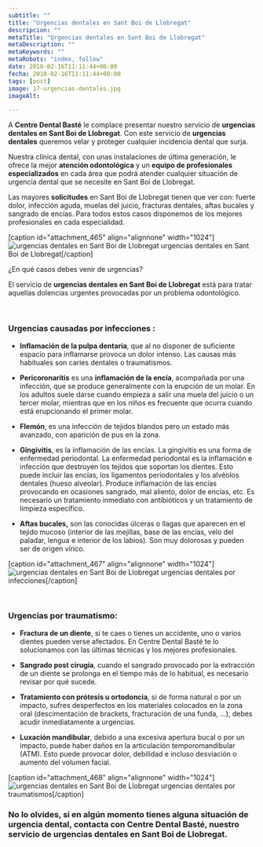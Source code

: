 ```yaml
---
subtitle: ""
title: "Urgencias dentales en Sant Boi de Llobregat"
descripcion: ""
metaTitle: "Urgencias dentales en Sant Boi de Llobregat"
metaDescription: ""
metaKeywords: ""
metaRobots: "index, follow"
date: 2018-02-16T11:11:44+00:00
fecha: 2018-02-16T11:11:44+00:00
tags: [post]
image: 17-urgencias-dentales.jpg
imageAlt: 

---
```



A **Centre Dental Basté** le complace presentar nuestro servicio de **urgencias dentales en Sant Boi de Llobregat**. Con este servicio de **urgencias dentales** queremos velar y proteger cualquier incidencia dental que surja.

Nuestra clínica dental, con unas instalaciones de última generación, le ofrece la mejor **atención odontológica** y un **equipo de profesionales especializados** en cada área que podrá atender cualquier situación de urgencia dental que se necesite en Sant Boi de Llobregat.

Las mayores **solicitudes** en Sant Boi de Llobregat tienen que ver con: fuerte dolor, infección aguda, muelas del juicio, fracturas dentales, aftas bucales y sangrado de encías. Para todos estos casos disponemos de los mejores profesionales en cada especialidad.

[caption id="attachment\_465" align="alignnone" width="1024"]![urgencias dentales en Sant Boi de Llobregat](https://centredentalbaste.com/wp-content/uploads/2018/02/urgencias-dentales.jpg) urgencias dentales en Sant Boi de Llobregat[/caption]

¿En qué casos debes venir de urgencias?



El servicio de **urgencias dentales en Sant Boi de Llobregat** está para tratar aquellas dolencias urgentes provocadas por un problema odontológico.

 
### **Urgencias causadas por infecciones :**


* **Inflamación de la pulpa dentaria**, que al no disponer de suficiente espacio para inflamarse provoca un dolor intenso. Las causas más habituales son caries dentales o traumatismos.


* **Pericoronaritis** es una **inflamación de la encía**, acompañada por una infección, que se produce generalmente con la erupción de un molar. En los adultos suele darse cuando empieza a salir una muela del juicio o un tercer molar, mientras que en los niños es frecuente que ocurra cuando está erupcionando el primer molar.


* **Flemón**, es una infección de tejidos blandos pero un estado más avanzado, con aparición de pus en la zona.


* **Gingivitis**, es la inflamación de las encías. La gingivitis es una forma de enfermedad periodontal. La enfermedad periodontal es la inflamación e infección que destruyen los tejidos que soportan los dientes. Esto puede incluir las encías, los ligamentos periodontales y los alvéolos dentales (hueso alveolar). Produce inflamación de las encías provocando en ocasiones sangrado, mal aliento, dolor de encías, etc. Es necesario un tratamiento inmediato con antibióticos y un tratamiento de limpieza específico.


* **Aftas bucales,** son las conocidas úlceras o llagas que aparecen en el tejido mucoso (interior de las mejillas, base de las encías, velo del paladar, lengua e interior de los labios). Son muy dolorosas y pueden ser de origen vírico.



[caption id="attachment\_467" align="alignnone" width="1024"]![urgencias dentales en Sant Boi de Llobregat](https://centredentalbaste.com/wp-content/uploads/2018/02/urgencias-inflamacion.jpg) urgencias dentales por infecciones[/caption]

 
### **Urgencias por traumatismo:**


* **Fractura de un diente**, si te caes o tienes un accidente, uno o varios dientes pueden verse afectados. En Centre Dental Basté te lo solucionamos con las últimas técnicas y los mejores profesionales.


* **Sangrado post cirugía**, cuando el sangrado provocado por la extracción de un diente se prolonga en el tiempo más de lo habitual, es necesario revisar por qué sucede.


* **Tratamiento con prótesis u ortodoncia**, si de forma natural o por un impacto, sufres desperfectos en los materiales colocados en la zona oral (descimentación de brackets, fracturación de una funda, ...), debes acudir inmediatamente a urgencias.


* **Luxación mandibular**, debido a una excesiva apertura bucal o por un impacto, puede haber daños en la articulación temporomandibular (ATM). Esto puede provocar dolor, debilidad e incluso desviación o aumento del volumen facial.


[caption id="attachment\_468" align="alignnone" width="1024"]![urgencias dentales en Sant Boi de Llobregat](https://centredentalbaste.com/wp-content/uploads/2018/02/urgencias-traumatismos.jpg) urgencias dentales por traumatismos[/caption]

### No lo olvides, si en algún momento tienes alguna situación de urgencia dental, contacta con Centre Dental Basté, nuestro servicio de **urgencias dentales en Sant Boi de Llobregat**.



 


